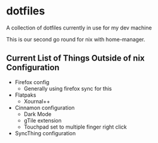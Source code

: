 # dotfiles

A collection of dotfiles currently in use for my dev machine

This is our second go round for nix with home-manager.

## Current List of Things Outside of nix Configuration

- Firefox config
  - Generally using firefox sync for this
- Flatpaks
  - Xournal++
- Cinnamon configuration
  - Dark Mode
  - gTile extension
  - Touchpad set to multiple finger right click
- SyncThing configuration
